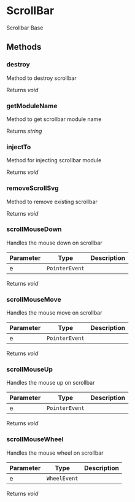 # ScrollBar

Scrollbar Base

## Methods

### destroy

Method to destroy scrollbar

Returns *void*

### getModuleName

Method to get scrollbar module name

Returns *string*

### injectTo

Method for injecting scrollbar module

Returns *void*

### removeScrollSvg

Method to remove existing scrollbar

Returns *void*

### scrollMouseDown

Handles the mouse down on scrollbar

| Parameter | Type | Description |
|------|------|-------------|
| e |  `PointerEvent` | <br> |

Returns *void*

### scrollMouseMove

Handles the mouse move on scrollbar

| Parameter | Type | Description |
|------|------|-------------|
| e |  `PointerEvent` | <br> |

Returns *void*

### scrollMouseUp

Handles the mouse up on scrollbar

| Parameter | Type | Description |
|------|------|-------------|
| e |  `PointerEvent` | <br> |

Returns *void*

### scrollMouseWheel

Handles the mouse wheel on scrollbar

| Parameter | Type | Description |
|------|------|-------------|
| e |  `WheelEvent` | <br> |

Returns *void*
